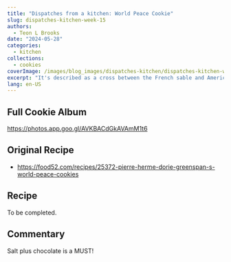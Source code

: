 ```yaml
---
title: "Dispatches from a kitchen: World Peace Cookie"
slug: dispatches-kitchen-week-15
authors:
  - Teon L Brooks
date: "2024-05-28"
categories:
  - kitchen
collections:
  - cookies
coverImage: /images/blog_images/dispatches-kitchen/dispatches-kitchen-week-15.jpg
excerpt: "It's described as a cross between the French sable and American chocolate chip. With a pinch of salt, I call it delicious 😋"
lang: en-US
---
```

<script> import Callout from '$lib/components/Callout.svelte'; </script>

<Callout>
<h2>Full Cookie Album</h2>

<https://photos.app.goo.gl/AVKBACdGkAVAmM1t6>
</Callout>

## Original Recipe

- https://food52.com/recipes/25372-pierre-herme-dorie-greenspan-s-world-peace-cookies

## Recipe

To be completed.

## Commentary

Salt plus chocolate is a MUST!
